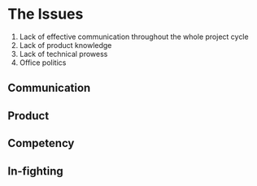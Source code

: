 # The Issues
1. Lack of effective communication throughout the whole project cycle
2. Lack of product knowledge
3. Lack of technical prowess
4. Office politics

## Communication

## Product

## Competency

## In-fighting
